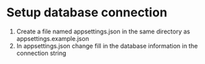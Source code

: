 ﻿# Setup database connection
1. Create a file named appsettings.json in the same directory as appsettings.example.json
2. In appsettings.json change fill in the database information in the connection string